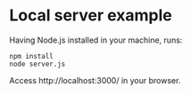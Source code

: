 # Local server example

Having Node.js installed in your machine, runs:

```
npm install
node server.js
```

Access http://localhost:3000/ in your browser.
